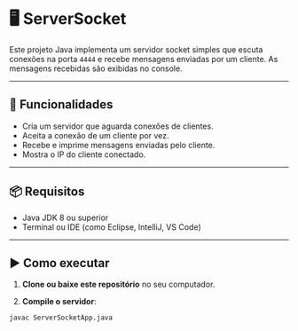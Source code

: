 # 🖥️ ServerSocket

Este projeto Java implementa um servidor socket simples que escuta conexões na porta `4444` e recebe mensagens enviadas por um cliente. As mensagens recebidas são exibidas no console.

---

## 📌 Funcionalidades

- Cria um servidor que aguarda conexões de clientes.
- Aceita a conexão de um cliente por vez.
- Recebe e imprime mensagens enviadas pelo cliente.
- Mostra o IP do cliente conectado.

---

## 📦 Requisitos

- Java JDK 8 ou superior
- Terminal ou IDE (como Eclipse, IntelliJ, VS Code)

---

## ▶️ Como executar

1. **Clone ou baixe este repositório** no seu computador.

2. **Compile o servidor**:

```bash
javac ServerSocketApp.java
